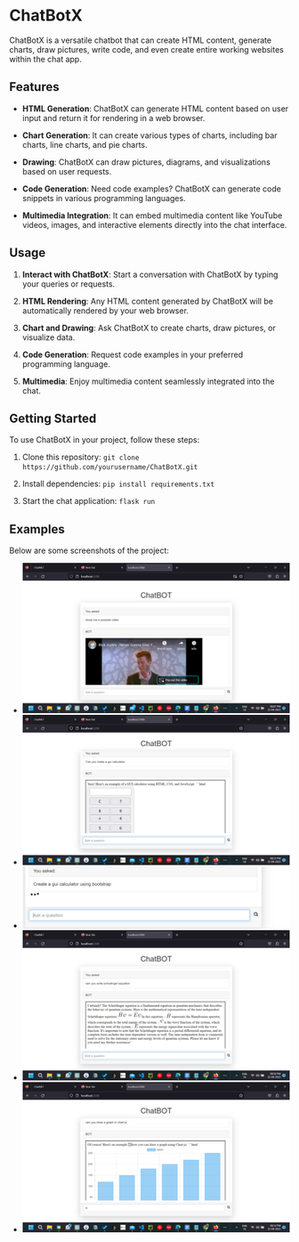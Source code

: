 # ChatBotX

ChatBotX is a versatile chatbot that can create HTML content, generate charts, draw pictures, write code, and even create entire working websites within the chat app.

## Features

- **HTML Generation**: ChatBotX can generate HTML content based on user input and return it for rendering in a web browser.

- **Chart Generation**: It can create various types of charts, including bar charts, line charts, and pie charts.

- **Drawing**: ChatBotX can draw pictures, diagrams, and visualizations based on user requests.

- **Code Generation**: Need code examples? ChatBotX can generate code snippets in various programming languages.

- **Multimedia Integration**: It can embed multimedia content like YouTube videos, images, and interactive elements directly into the chat interface.

## Usage

1. **Interact with ChatBotX**: Start a conversation with ChatBotX by typing your queries or requests.

2. **HTML Rendering**: Any HTML content generated by ChatBotX will be automatically rendered by your web browser.

3. **Chart and Drawing**: Ask ChatBotX to create charts, draw pictures, or visualize data.

4. **Code Generation**: Request code examples in your preferred programming language.

5. **Multimedia**: Enjoy multimedia content seamlessly integrated into the chat.

## Getting Started

To use ChatBotX in your project, follow these steps:

1. Clone this repository: `git clone https://github.com/yourusername/ChatBotX.git`

2. Install dependencies: `pip install requirements.txt`

3. Start the chat application: `flask run` 

## Examples

Below are some screenshots of the project:

- ![Screenshot 1](assests/Screenshot%202023-09-22%20200726.png)
- ![Screenshot 2](assests/Screenshot%202023-09-22%20201543.png)
- ![Screenshot 3](assests/Screenshot%202023-09-22%20200847.png)
- ![Screenshot 4](assests/Screenshot%202023-09-22%20202009.png)
- ![Screenshot 5](assests/Screenshot%202023-09-22%20201434.png)

